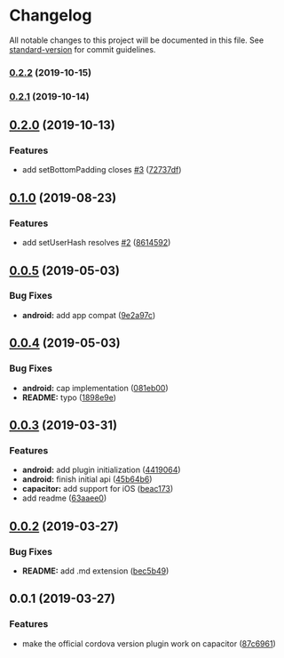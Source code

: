 # Changelog

All notable changes to this project will be documented in this file. See [standard-version](https://github.com/conventional-changelog/standard-version) for commit guidelines.

### [0.2.2](https://github.com/stewwan/capacitor-intercom/compare/v0.2.0...v0.2.2) (2019-10-15)



### [0.2.1](https://github.com/stewwan/capacitor-intercom/compare/v0.2.0...v0.2.1) (2019-10-14)



## [0.2.0](https://github.com/stewwan/capacitor-intercom/compare/v0.1.0...v0.2.0) (2019-10-13)


### Features

* add setBottomPadding closes [#3](https://github.com/stewwan/capacitor-intercom/issues/3) ([72737df](https://github.com/stewwan/capacitor-intercom/commit/72737df))



## [0.1.0](https://github.com/stewwan/capacitor-intercom/compare/v0.0.5...v0.1.0) (2019-08-23)


### Features

* add setUserHash resolves [#2](https://github.com/stewwan/capacitor-intercom/issues/2) ([8614592](https://github.com/stewwan/capacitor-intercom/commit/8614592))



<a name="0.0.5"></a>
## [0.0.5](https://github.com/stewwan/capacitor-intercom/compare/v0.0.4...v0.0.5) (2019-05-03)


### Bug Fixes

* **android:** add app compat ([9e2a97c](https://github.com/stewwan/capacitor-intercom/commit/9e2a97c))



<a name="0.0.4"></a>
## [0.0.4](https://github.com/stewwan/capacitor-intercom/compare/v0.0.3...v0.0.4) (2019-05-03)


### Bug Fixes

* **android:** cap implementation ([081eb00](https://github.com/stewwan/capacitor-intercom/commit/081eb00))
* **README:** typo ([1898e9e](https://github.com/stewwan/capacitor-intercom/commit/1898e9e))



<a name="0.0.3"></a>
## [0.0.3](https://github.com/stewwan/capacitor-intercom/compare/v0.0.2...v0.0.3) (2019-03-31)


### Features

* **android:** add plugin initialization ([4419064](https://github.com/stewwan/capacitor-intercom/commit/4419064))
* **android:** finish initial api ([45b64b6](https://github.com/stewwan/capacitor-intercom/commit/45b64b6))
* **capacitor:** add support for iOS ([beac173](https://github.com/stewwan/capacitor-intercom/commit/beac173))
* add readme ([63aaee0](https://github.com/stewwan/capacitor-intercom/commit/63aaee0))



<a name="0.0.2"></a>
## [0.0.2](https://github.com/stewwan/capacitor-intercom/compare/v0.0.1...v0.0.2) (2019-03-27)


### Bug Fixes

* **README:** add .md extension ([bec5b49](https://github.com/stewwan/capacitor-intercom/commit/bec5b49))



<a name="0.0.1"></a>
## 0.0.1 (2019-03-27)


### Features

* make the official cordova version plugin work on capacitor ([87c6961](https://github.com/stewwan/capacitor-intercom/commit/87c6961))
